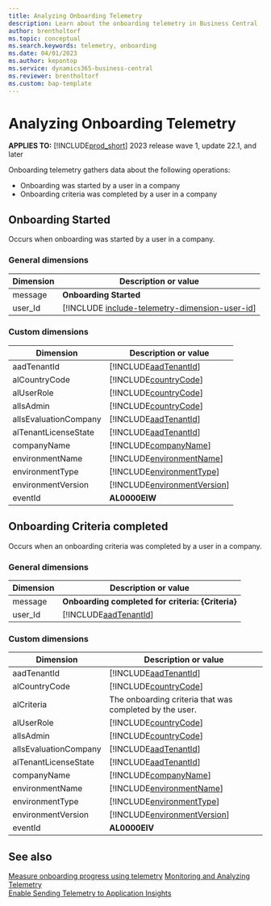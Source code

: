 ```yaml
---
title: Analyzing Onboarding Telemetry 
description: Learn about the onboarding telemetry in Business Central  
author: brentholtorf
ms.topic: conceptual
ms.search.keywords: telemetry, onboarding
ms.date: 04/01/2023
ms.author: kepontop
ms.service: dynamics365-business-central
ms.reviewer: brentholtorf
ms.custom: bap-template
---
```


# Analyzing Onboarding Telemetry

**APPLIES TO:** [!INCLUDE[prod_short](../includes/prod_short.md)] 2023 release wave 1, update 22.1, and later

Onboarding telemetry gathers data about the following operations: 

- Onboarding was started by a user in a company
- Onboarding criteria was completed by a user in a company

## <a name="started"></a>Onboarding Started

Occurs when onboarding was started by a user in a company.

### General dimensions

|Dimension|Description or value|
|---------|-----|
|message|**Onboarding Started**|
|user_Id|[!INCLUDE [include-telemetry-dimension-user-id](../includes/include-telemetry-dimension-user-id.md)]|

### Custom dimensions

|Dimension|Description or value|
|---------|-----|
|aadTenantId|[!INCLUDE[aadTenantId](../includes/include-telemetry-dimension-aadtenantid.md)]|
|alCountryCode|[!INCLUDE[countryCode](../includes/include-telemetry-dimension-country-code.md)]|
|alUserRole|[!INCLUDE[countryCode](../includes/include-telemetry-dimension-user-role.md)]|
|alIsAdmin|[!INCLUDE[countryCode](../includes/include-telemetry-dimension-is-admin.md)]|
|alIsEvaluationCompany|[!INCLUDE[aadTenantId](../includes/include-telemetry-dimension-is-evaluation-company.md)]|
|alTenantLicenseState|[!INCLUDE[aadTenantId](../includes/include-telemetry-dimension-tenant-license-state.md)]|
|companyName|[!INCLUDE[companyName](../includes/include-telemetry-dimension-company-name.md)]|
|environmentName|[!INCLUDE[environmentName](../includes/include-telemetry-dimension-environment-name.md)]|
|environmentType|[!INCLUDE[environmentType](../includes/include-telemetry-dimension-environment-type.md)]|
|environmentVersion|[!INCLUDE[environmentVersion](../includes/include-telemetry-dimension-environment-version.md)]|
|eventId|**AL0000EIW**|

## <a name="CriteriaCompleted"></a>Onboarding Criteria completed

Occurs when an onboarding criteria was completed by a user in a company.

### General dimensions

|Dimension|Description or value|
|---------|-----|
|message|**Onboarding completed for criteria: {Criteria}**|
|user_Id|[!INCLUDE[aadTenantId](../includes/include-telemetry-dimension-user-id.md)] |

### Custom dimensions

|Dimension|Description or value|
|---------|-----|
|aadTenantId|[!INCLUDE[aadTenantId](../includes/include-telemetry-dimension-aadtenantid.md)]|
|alCountryCode|[!INCLUDE[countryCode](../includes/include-telemetry-dimension-country-code.md)]|
|alCriteria| The onboarding criteria that was completed by the user. |
|alUserRole|[!INCLUDE[countryCode](../includes/include-telemetry-dimension-user-role.md)]|
|alIsAdmin|[!INCLUDE[countryCode](../includes/include-telemetry-dimension-is-admin.md)]|
|alIsEvaluationCompany|[!INCLUDE[aadTenantId](../includes/include-telemetry-dimension-is-evaluation-company.md)]|
|alTenantLicenseState|[!INCLUDE[aadTenantId](../includes/include-telemetry-dimension-tenant-license-state.md)]|
|companyName|[!INCLUDE[companyName](../includes/include-telemetry-dimension-company-name.md)]|
|environmentName|[!INCLUDE[environmentName](../includes/include-telemetry-dimension-environment-name.md)]|
|environmentType|[!INCLUDE[environmentType](../includes/include-telemetry-dimension-environment-type.md)]|
|environmentVersion|[!INCLUDE[environmentVersion](../includes/include-telemetry-dimension-environment-version.md)]|
|eventId|**AL0000EIV**|

## See also

[Measure onboarding progress using telemetry](onboarding-telemetry.md)
[Monitoring and Analyzing Telemetry](telemetry-overview.md)  
[Enable Sending Telemetry to Application Insights](telemetry-enable-application-insights.md)  

